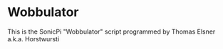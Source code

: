 # Wobbulator
This is the SonicPi "Wobbulator" script programmed by Thomas Elsner a.k.a. Horstwursti
